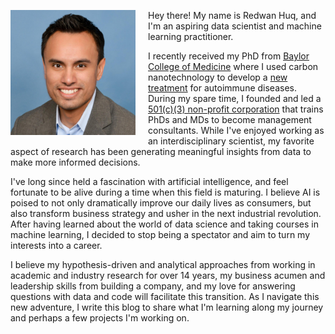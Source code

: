 <img src="/images/profile.jpg" align="left" height="200" style="padding-right:20px; padding-bottom:5px">Hey there! My name is Redwan Huq, and I'm an aspiring data scientist and machine learning practitioner.

I recently received my PhD from [Baylor College of Medicine](https://www.bcm.edu/research/labs/christine-beeton) where I used carbon nanotechnology to develop a [new treatment](http://www.nature.com/articles/srep33808) for autoimmune diseases. During my spare time, I founded and led a [501(c)(3) non-profit corporation](http://medcenterconsulting.com) that trains PhDs and MDs to become management consultants. While I've enjoyed working as an interdisciplinary scientist, my favorite aspect of research has been generating meaningful insights from data to make more informed decisions.

I've long since held a fascination with artificial intelligence, and feel fortunate to be alive during a time when this field is maturing. I believe AI is poised to not only dramatically improve our daily lives as consumers, but also transform business strategy and usher in the next industrial revolution. After having learned about the world of data science and taking courses in machine learning, I decided to stop being a spectator and aim to turn my interests into a career. 

I believe my hypothesis-driven and analytical approaches from working in academic and industry research for over 14 years, my business acumen and leadership skills from building a company, and my love for answering questions with data and code will facilitate this transition. As I navigate this new adventure, I write this blog to share what I'm learning along my journey and perhaps a few projects I'm working on.